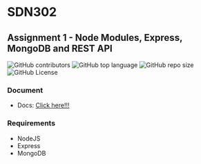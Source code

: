 # SDN302

## Assignment 1 - Node Modules, Express, MongoDB and REST API
![GitHub contributors](https://img.shields.io/github/contributors/bakaqc/Assignment-1-SDN302)
![GitHub top language](https://img.shields.io/github/languages/top/bakaqc/Assignment-1-SDN302)
![GitHub repo size](https://img.shields.io/github/repo-size/bakaqc/Assignment-1-SDN302)
![GitHub License](https://img.shields.io/github/license/bakaqc/Assignment-1-SDN302)

### Document
- Docs: [Click here!!!](Assignment_1_-_Node_Modules,_Express,_MongoDB_and_REST_API.pdf)

### Requirements
- NodeJS
- Express
- MongoDB